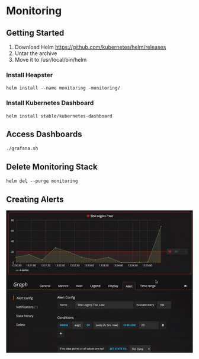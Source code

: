 # Monitoring

## Getting Started

1. Download Helm https://github.com/kubernetes/helm/releases 
2. Untar the archive
3. Move it to /usr/local/bin/helm

### Install Heapster

```
helm install --name monitoring -monitoring/
```

### Install Kubernetes Dashboard

```
helm install stable/kubernetes-dashboard
```

## Access Dashboards

```
./grafana.sh
```

## Delete Monitoring Stack

```
helm del --purge monitoring
```

## Creating Alerts

![Creating an Alert](create_alert.gif)
